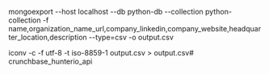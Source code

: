 mongoexport --host localhost --db python-db --collection python-collection -f name,organization_name_url,company_linkedin,company_website,headquarter_location,description --type=csv -o output.csv

iconv -c -f utf-8 -t iso-8859-1 output.csv > output.csv# crunchbase_hunterio_api
